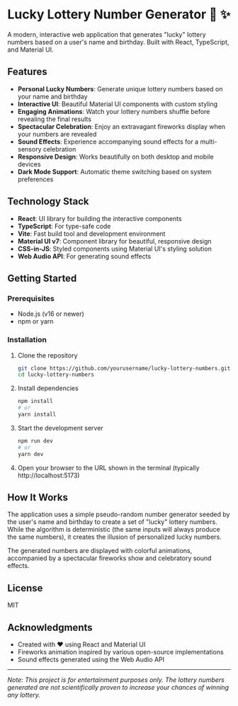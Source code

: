 # Lucky Lottery Number Generator 🎲 ✨

A modern, interactive web application that generates "lucky" lottery numbers based on a user's name and birthday. Built with React, TypeScript, and Material UI.

## Features

- **Personal Lucky Numbers**: Generate unique lottery numbers based on your name and birthday
- **Interactive UI**: Beautiful Material UI components with custom styling
- **Engaging Animations**: Watch your lottery numbers shuffle before revealing the final results
- **Spectacular Celebration**: Enjoy an extravagant fireworks display when your numbers are revealed
- **Sound Effects**: Experience accompanying sound effects for a multi-sensory celebration
- **Responsive Design**: Works beautifully on both desktop and mobile devices
- **Dark Mode Support**: Automatic theme switching based on system preferences

## Technology Stack

- **React**: UI library for building the interactive components
- **TypeScript**: For type-safe code
- **Vite**: Fast build tool and development environment
- **Material UI v7**: Component library for beautiful, responsive design
- **CSS-in-JS**: Styled components using Material UI's styling solution
- **Web Audio API**: For generating sound effects

## Getting Started

### Prerequisites

- Node.js (v16 or newer)
- npm or yarn

### Installation

1. Clone the repository
   ```bash
   git clone https://github.com/yourusername/lucky-lottery-numbers.git
   cd lucky-lottery-numbers
   ```

2. Install dependencies
   ```bash
   npm install
   # or
   yarn install
   ```

3. Start the development server
   ```bash
   npm run dev
   # or
   yarn dev
   ```

4. Open your browser to the URL shown in the terminal (typically http://localhost:5173)

## How It Works

The application uses a simple pseudo-random number generator seeded by the user's name and birthday to create a set of "lucky" lottery numbers. While the algorithm is deterministic (the same inputs will always produce the same numbers), it creates the illusion of personalized lucky numbers.

The generated numbers are displayed with colorful animations, accompanied by a spectacular fireworks show and celebratory sound effects.

## License

MIT

## Acknowledgments

- Created with ❤️ using React and Material UI
- Fireworks animation inspired by various open-source implementations
- Sound effects generated using the Web Audio API

---

*Note: This project is for entertainment purposes only. The lottery numbers generated are not scientifically proven to increase your chances of winning any lottery.*
